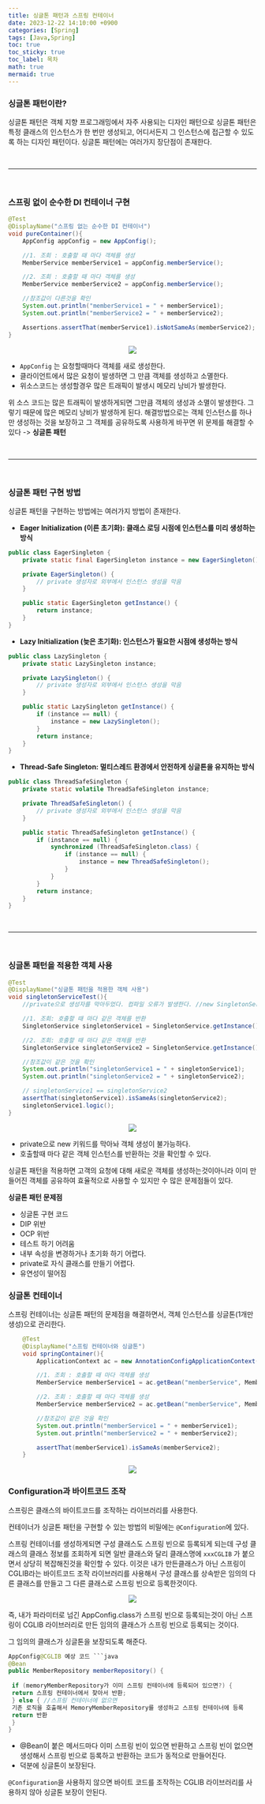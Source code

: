 ```yaml
---
title: 싱글톤 패턴과 스프링 컨테이너
date: 2023-12-22 14:10:00 +0900
categories: [Spring]
tags: [Java,Spring]
toc: true
toc_sticky: true
toc_label: 목차
math: true
mermaid: true
---
```


### 싱글톤 패턴이란?
싱글톤 패턴은 객체 지향 프로그래밍에서 자주 사용되는 디자인 패턴으로
싱글톤 패턴은 특정 클래스의 인스턴스가 한 번만 생성되고, 어디서든지 그 인스턴스에 접근할 수 있도록 하는 디자인 패턴이다. 싱글톤 패턴에는 여러가지 장단점이 존재한다.

<br>
<hr>
<br>

### 스프링 없이 순수한 DI 컨테이너 구현
```java
@Test
@DisplayName("스프링 없는 순수한 DI 컨테이너")
void pureContainer(){
    AppConfig appConfig = new AppConfig();

    //1. 조회 : 호출할 때 마다 객체를 생성
    MemberService memberService1 = appConfig.memberService();

    //2. 조회 : 호출할 때 마다 객체를 생성
    MemberService memberService2 = appConfig.memberService();

    //참조값이 다른것을 확인
    System.out.println("memberService1 = " + memberService1);
    System.out.println("memberService2 = " + memberService2);

    Assertions.assertThat(memberService1).isNotSameAs(memberService2);
}
```
<p align="center">
  <img src="../../../../assets/img/2023-12-22-14-15-18.png">
</p>

- `AppConfig` 는 요청할때마다 객체를 새로 생성한다.
- 클라이언트에서 많은 요청이 발생하면 그 만큼 객체를 생성하고 소멸한다.
- 위소스코드는 생성할경우 많은 트래픽이 발생시 메모리 낭비가 발생한다.

위 소스 코드는 많은 트래픽이 발생하게되면 그만큼 객체의 생성과 소멸이 발생한다.
그렇기 때문에 많은 메모리 낭비가 발생하게 된다. 해결방법으로는  객체 인스턴스를 하나만 생성하는 것을 보장하고 그 객체를 공유하도록 사용하게 바꾸면 위 문제를 해결할 수 있다 -> **싱글톤 패턴**

<br>
<hr>
<br>


### 싱글톤 패턴 구현 방법
싱글톤 패턴을 구현하는 방법에는 여러가지 방법이 존재한다.
- **Eager Initialization (이른 초기화): 클래스 로딩 시점에 인스턴스를 미리 생성하는 방식**
```java
public class EagerSingleton {
    private static final EagerSingleton instance = new EagerSingleton();

    private EagerSingleton() {
        // private 생성자로 외부에서 인스턴스 생성을 막음
    }

    public static EagerSingleton getInstance() {
        return instance;
    }
}
```
- **Lazy Initialization (늦은 초기화): 인스턴스가 필요한 시점에 생성하는 방식**
```java
public class LazySingleton {
    private static LazySingleton instance;

    private LazySingleton() {
        // private 생성자로 외부에서 인스턴스 생성을 막음
    }

    public static LazySingleton getInstance() {
        if (instance == null) {
            instance = new LazySingleton();
        }
        return instance;
    }
}
```
- **Thread-Safe Singleton: 멀티스레드 환경에서 안전하게 싱글톤을 유지하는 방식**
```java
public class ThreadSafeSingleton {
    private static volatile ThreadSafeSingleton instance;

    private ThreadSafeSingleton() {
        // private 생성자로 외부에서 인스턴스 생성을 막음
    }

    public static ThreadSafeSingleton getInstance() {
        if (instance == null) {
            synchronized (ThreadSafeSingleton.class) {
                if (instance == null) {
                    instance = new ThreadSafeSingleton();
                }
            }
        }
        return instance;
    }
}
```
<br>
<hr>
<br>

### 싱글톤 패턴을 적용한 객체 사용
```java
@Test
@DisplayName("싱글톤 패턴을 적용한 객체 사용")
void singletonServiceTest(){
    //private으로 생성자를 막아두었다. 컴파일 오류가 발생한다. //new SingletonService();

    //1. 조회: 호출할 때 마다 같은 객체를 반환
    SingletonService singletonService1 = SingletonService.getInstance();

    //2. 조회: 호출할 때 마다 같은 객체를 반환
    SingletonService singletonService2 = SingletonService.getInstance();

    //참조값이 같은 것을 확인
    System.out.println("singletonService1 = " + singletonService1);
    System.out.println("singletonService2 = " + singletonService2);

    // singletonService1 == singletonService2
    assertThat(singletonService1).isSameAs(singletonService2);
    singletonService1.logic();
}
```

<p align="center">
  <img src="../../../../assets/img/2023-12-22-14-28-34.png">
</p>

- private으로 new 키워드를 막아놔 객체 생성이 불가능하다.
- 호출할때 마다 같은 객체 인스턴스를 반환하는 것을 확인할 수 있다.

싱글톤 패턴을 적용하면 고객의 요청에 대해 새로운 객체를 생성하는것이아니라
이미 만들어진 객체를 공유하여 효율적으로 사용할 수 있지만 수 많은 문제점들이 있다.

**싱글톤 패턴 문제점**
- 싱글톤 구현 코드
- DIP 위반
- OCP 위반
- 테스트 하기 어려움
- 내부 속성을 변경하거나 초기화 하기 어렵다.
- private로 자식 클래스를 만들기 어렵다.
- 유연성이 떨어짐

### 싱글톤 컨테이너
스프링 컨테이너는 싱글톤 패턴의 문제점을 해결하면서, 객체 인스턴스를 싱글톤(1개만 생성)으로 관리한다.
```java
    @Test
    @DisplayName("스프링 컨테이너와 싱글톤")
    void springContainer(){
        ApplicationContext ac = new AnnotationConfigApplicationContext(AppConfig.class);

        //1. 조회 : 호출할 때 마다 객체를 생성
        MemberService memberService1 = ac.getBean("memberService", MemberService.class);

        //2. 조회 : 호출할 때 마다 객체를 생성
        MemberService memberService2 = ac.getBean("memberService", MemberService.class);

        //참조값이 같은 것을 확인
        System.out.println("memberService1 = " + memberService1);
        System.out.println("memberService2 = " + memberService2);

        assertThat(memberService1).isSameAs(memberService2);
    }
```
<p align="center">
  <img src="../../../../assets/img/2023-12-22-14-35-06.png">
</p>

### Configuration과 바이트코드 조작
스프링은 클래스의 바이트코드를 조작하는 라이브러리를 사용한다.

컨테이너가 싱글톤 패턴을 구현할 수 있는 방법의 비밀에는 `@Configuration`에 있다.

스프링 컨테이너를 생성하게되면 구성 클래스도 스프링 빈으로 등록되게 되는데 구성 클래스의 클래스 정보를 조회하게 되면 일반 클래스와 달리 클래스명에 `xxxCGLIB` 가 붙으면서 상당히 복잡해진것을 확인할 수 있다. 이것은 내가 만든클래스가 아닌 스프링이 CGLIB라는 바이트코드 조작 라이브러리를 사용해서 구성 클래스를 상속받은 임의의 다른 클래스를 만들고 그 다른 클래스로 스프링 빈으로 등록한것이다.

<p align="center">
  <img src="../../../../assets/img/2023-12-22-14-40-03.png">
</p>

즉, 내가 파라미터로 넘긴 AppConfig.class가 스프링 빈으로 등록되는것이 아닌 스프링이 CGLIB 라이브러리로 만든 임의의 클래스가 스프링 빈으로 등록되는 것이다.

그 임의의 클래스가 싱글톤을 보장되도록 해준다. 

```java
AppConfig@CGLIB 예상 코드 ```java
@Bean
public MemberRepository memberRepository() {
 
 if (memoryMemberRepository가 이미 스프링 컨테이너에 등록되어 있으면?) {
 return 스프링 컨테이너에서 찾아서 반환;
 } else { //스프링 컨테이너에 없으면
 기존 로직을 호출해서 MemoryMemberRepository를 생성하고 스프링 컨테이너에 등록
 return 반환
 }
}
```

- @Bean이 붙은 메서드마다 이미 스프링 빈이 있으면 반환하고 스프링 빈이 없으면 생성해서 스프링 빈으로 등록하고 반환하는 코드가 동적으로 만들어진다.
- 덕분에 싱글톤이 보장된다.

`@Configuration`을 사용하지 않으면 바이트 코드를 조작하는 CGLIB 라이브러리를 사용하지 않아 싱글톤 보장이 안된다.